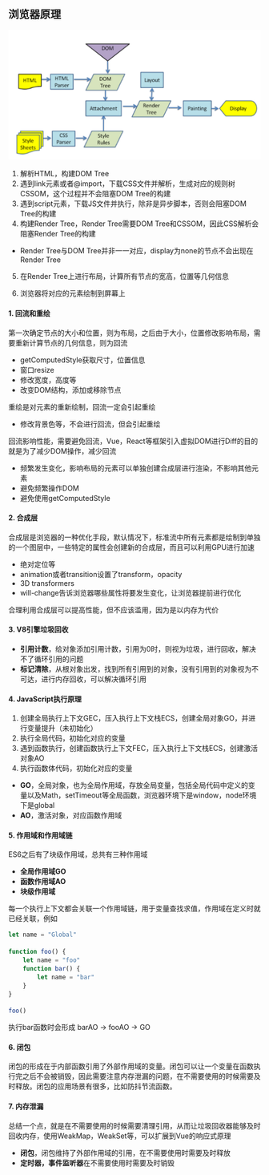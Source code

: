 ## 浏览器原理

![](../images/浏览器渲染原理.png)

1. 解析HTML，构建DOM Tree
2. 遇到link元素或者@import，下载CSS文件并解析，生成对应的规则树CSSOM，这个过程并不会阻塞DOM Tree的构建
3. 遇到script元素，下载JS文件并执行，除非是异步脚本，否则会阻塞DOM Tree的构建
4. 构建Render Tree，Render Tree需要DOM Tree和CSSOM，因此CSS解析会阻塞Render Tree的构建

- Render Tree与DOM Tree并非一一对应，display为none的节点不会出现在Render Tree

5. 在Render Tree上进行布局，计算所有节点的宽高，位置等几何信息

6. 浏览器将对应的元素绘制到屏幕上

#### 1. 回流和重绘

第一次确定节点的大小和位置，则为布局，之后由于大小，位置修改影响布局，需要重新计算节点的几何信息，则为回流

- getComputedStyle获取尺寸，位置信息
- 窗口resize
- 修改宽度，高度等
- 改变DOM结构，添加或移除节点

重绘是对元素的重新绘制，回流一定会引起重绘

- 修改背景色等，不会进行回流，但会引起重绘

回流影响性能，需要避免回流，Vue，React等框架引入虚拟DOM进行Diff的目的就是为了减少DOM操作，减少回流

- 频繁发生变化，影响布局的元素可以单独创建合成层进行渲染，不影响其他元素
- 避免频繁操作DOM
- 避免使用getComputedStyle

#### 2. 合成层

合成层是浏览器的一种优化手段，默认情况下，标准流中所有元素都是绘制到单独的一个图层中，一些特定的属性会创建新的合成层，而且可以利用GPU进行加速

- 绝对定位等
- animation或者transition设置了transform，opacity
- 3D transformers
- will-change告诉浏览器哪些属性将要发生变化，让浏览器提前进行优化

合理利用合成层可以提高性能，但不应该滥用，因为是以内存为代价

#### 3. V8引擎垃圾回收

- **引用计数**，给对象添加引用计数，引用为0时，则视为垃圾，进行回收，解决不了循环引用的问题
- **标记清除**，从根对象出发，找到所有引用到的对象，没有引用到的对象视为不可达，进行内存回收，可以解决循环引用

#### 4. JavaScript执行原理

1. 创建全局执行上下文GEC，压入执行上下文栈ECS，创建全局对象GO，并进行变量提升（未初始化）
2. 执行全局代码，初始化对应的变量
3. 遇到函数执行，创建函数执行上下文FEC，压入执行上下文栈ECS，创建激活对象AO
4. 执行函数体代码，初始化对应的变量

- **GO**，全局对象，也为全局作用域，存放全局变量，包括全局代码中定义的变量以及Math，setTimeout等全局函数，浏览器环境下是window，node环境下是global
- **AO**，激活对象，对应函数作用域

#### 5. 作用域和作用域链

ES6之后有了块级作用域，总共有三种作用域

- **全局作用域GO**
- **函数作用域AO**
- **块级作用域**

每一个执行上下文都会关联一个作用域链，用于变量查找求值，作用域在定义时就已经关联，例如

```javascript
let name = "Global"

function foo() {
	let name = "foo"
	function bar() {
		let name = "bar"
	}
}

foo()
```

执行bar函数时会形成 barAO -> fooAO -> GO

#### 6. 闭包

闭包的形成在于内部函数引用了外部作用域的变量。闭包可以让一个变量在函数执行完之后不会被销毁，因此需要注意内存泄漏的问题，在不需要使用的时候需要及时释放。闭包的应用场景有很多，比如防抖节流函数。

#### 7. 内存泄漏

总结一个点，就是在不需要使用的时候需要清理引用，从而让垃圾回收器能够及时回收内存，使用WeakMap，WeakSet等，可以扩展到Vue的响应式原理

- **闭包**，闭包维持了外部作用域的引用，在不需要使用时需要及时释放
- **定时器，事件监听器**在不需要使用时需要及时销毁

